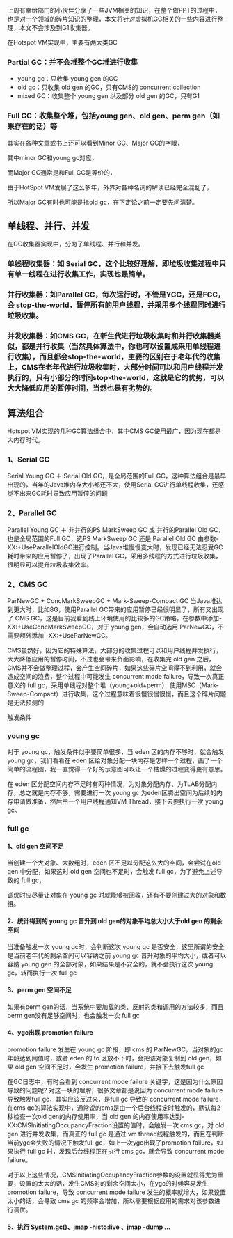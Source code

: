 上周有幸给部门的小伙伴分享了一些JVM相关的知识，在整个做PPT的过程中，也是对一个领域的碎片知识的整理，本文将针对虚拟机GC相关的一些内容进行整理，本文不会涉及到G1收集器。

在Hotspot VM实现中，主要有两大类GC

### Partial GC：并不会堆整个GC堆进行收集
- young gc：只收集 young gen 的GC
- old gc：只收集 old gen 的GC，只有CMS的 concurrent collection
- mixed GC：收集整个 young gen 以及部分 old gen 的GC，只有G1
### Full GC：收集整个堆，包括young gen、old gen、perm gen（如果存在的话）等
其实在各种文章或书上还可以看到Minor GC、Major GC的字眼，

其中minor GC和young gc对应，

而Major GC通常是和Full GC是等价的，

由于HotSpot VM发展了这么多年，外界对各种名词的解读已经完全混乱了，

所以Major GC有时也可能是指old gc，在下定论之前一定要先问清楚。

## 单线程、并行、并发

在GC收集器实现中，分为了单线程、并行和并发。

### 单线程收集器：如 Serial GC，这个比较好理解，即垃圾收集过程中只有单一线程在进行收集工作，实现也最简单。

### 并行收集器：如Parallel GC，每次运行时，不管是YGC，还是FGC，会 stop-the-world，暂停所有的用户线程，并采用多个线程同时进行垃圾收集。

### 并发收集器：如CMS GC，在新生代进行垃圾收集时和并行收集器类似，都是并行收集（当然具体算法中，你也可以设置成采用单线程进行收集），而且都会stop-the-world，主要的区别在于老年代的收集上，CMS在老年代进行垃圾收集时，大部分时间可以和用户线程并发执行的，只有小部分的时间stop-the-world，这就是它的优势，可以大大降低应用的暂停时间，当然也是有劣势的。

## 算法组合

Hotspot VM实现的几种GC算法组合中，其中CMS GC使用最广，因为现在都是大内存时代。

### 1、Serial GC

Serial Young GC ＋ Serial Old GC，是全局范围的Full GC，这种算法组合是最早出现的，当年的Java堆内存大小都还不大，使用Serial GC进行单线程收集，还感觉不出来GC耗时导致应用暂停的问题

### 2、Parallel GC

Parallel Young GC ＋ 非并行的PS MarkSweep GC 或 并行的Parallel Old GC，也是全局范围的Full GC，选PS MarkSweep GC 还是 Parallel Old GC 由参数-XX:+UseParallelOldGC进行控制。当Java堆慢慢变大时，发现已经无法忍受GC耗时带来的应用暂停了，出现了Parallel GC，采用多线程的方式进行垃圾收集，很明显可以提升垃圾收集效率。

### 2、CMS GC

ParNewGC + ConcMarkSweepGC + Mark-Sweep-Compact GC
当Java堆达到更大时，比如8G，使用Parallel GC带来的应用暂停已经很明显了，所有又出现了 CMS GC，这是目前我看到线上环境使用的比较多的GC策略，在参数中添加-XX:+UseConcMarkSweepGC，对于 young gen，会自动选用 ParNewGC，不需要额外添加 -XX:+UseParNewGC。

CMS虽然好，因为它的特殊算法，大部分的收集过程可以和用户线程并发执行，大大降低应用的暂停时间，不过也会带来负面影响，在收集完 old gen 之后，CMS并不会做整理过程，会产生空间碎片，如果这些碎片空间得不到利用，就会造成空间的浪费，整个过程中可能发生 concurrent mode failure，导致一次真正意义的 full gc，采用单线程对整个堆（young+old+perm） 使用MSC（Mark-Sweep-Compact）进行收集，这个过程意味着很慢很慢很慢，而且这个碎片问题是无法预测的

触发条件

### young gc

对于 young gc，触发条件似乎要简单很多，当 eden 区的内存不够时，就会触发young gc，我们看看在 eden 区给对象分配一块内存是怎样一个过程，画了一个简单的流程图，我一直觉得一个好的示意图可以让一个枯燥的过程变得更有意思。



在 eden 区分配空间内存不足时有两种情况，为对象分配内存、为TLAB分配内存，总之就是内存不够，需要进行一次 young gc 为eden区腾出空间为后续的内存申请做准备，然后由一个用户线程通知VM Thread，接下去要执行一次 young gc。

### full gc

#### 1、old gen 空间不足

当创建一个大对象、大数组时，eden 区不足以分配这么大的空间，会尝试在old gen 中分配，如果这时 old gen 空间也不足时，会触发 full gc，为了避免上述导致的 full gc，

调优时应尽量让对象在 young gc 时就能够被回收，还有不要创建过大的对象和数组。

#### 2、统计得到的 young gc 晋升到 old gen的对象平均总大小大于old gen 的剩余空间

当准备触发一次 young gc时，会判断这次 young gc 是否安全，这里所谓的安全是当前老年代的剩余空间可以容纳之前 young gc 晋升对象的平均大小，或者可以容纳 young gen 的全部对象，如果结果是不安全的，就不会执行这次 young gc，转而执行一次 full gc

#### 3、perm gen 空间不足

如果有perm gen的话，当系统中要加载的类、反射的类和调用的方法较多，而且perm gen没有足够空间时，也会触发一次 full gc

#### 4、ygc出现 promotion failure

promotion failure 发生在 young gc 阶段，即 cms 的 ParNewGC，当对象的gc年龄达到阈值时，或者 eden 的 to 区放不下时，会把该对象复制到 old gen，如果 old gen 空间不足时，会发生 promotion failure，并接下去触发full gc

在GC日志中，有时会看到 concurrent mode failure 关键字，这是因为什么原因导致的问题呢? 对这一块的理解，很多文章都是说因为 concurrent mode failure 导致触发full gc，其实应该反过来，是full gc 导致的 concurrent mode failure，在cms gc的算法实现中，通常说的cms是由一个后台线程定时触发的，默认每2秒检查一次old gen的内存使用率，当 old gen 的内存使用率达到-XX:CMSInitiatingOccupancyFraction设置的值时，会触发一次 cms gc，对 old gen 进行并发收集，而真正的 full gc 是通过 vm thread线程触发的，而且在判断当前ygc会失败的情况下触发full gc，如上一次ygc出现了promotion failure，如果执行 full gc 时，发现后台线程正在执行 cms gc，就会导致 concurrent mode failure。

对于以上这些情况，CMSInitiatingOccupancyFraction参数的设置就显得尤为重要，设置的太大的话，发生CMS时的剩余空间太小，在ygc的时候容易发生promotion failure，导致 concurrent mode failure 发生的概率就增大，如果设置太小的话，会导致 cms gc 的频率会增加，所以需要根据应用的需求对该参数进行调优。

#### 5、执行 System.gc()、jmap -histo:live <pid>、jmap -dump ...